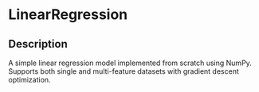 # LinearRegression

## Description
A simple linear regression model implemented from scratch using NumPy. 
Supports both single and multi-feature datasets with gradient descent optimization.

